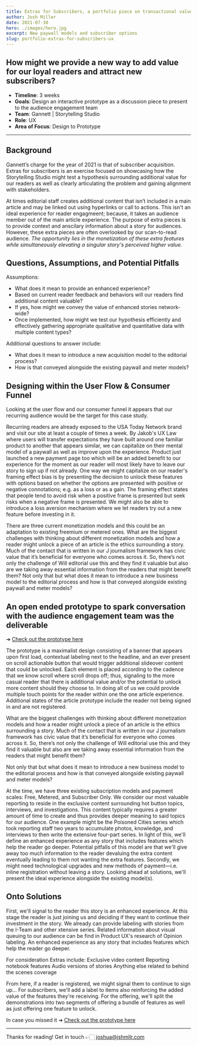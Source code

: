 ```yaml
---
title: Extras for Subscribers, a portfolio piece on transactional value.
author: Josh Miller
date: 2021-07-30
hero: ./images/hero.jpg
excerpt: New paywall models and subscriber options
slug: portfolio-extras-for-subscribers-ux
---
```


## How might we provide a new way to add value for our loyal readers and attract new subscribers?

- **Timeline**: 3 weeks
- **Goals**:  Design an interactive prototype as a discussion piece to present to the audience engagement team
- **Team**: Gannett | Storytelling Studio
- **Role**: UX
- **Area of Focus**: Design to Prototype

---

## Background

Gannett’s charge for the year of 2021 is that of subscriber acquisition. Extras for subscribers is an exercise focused on showcasing how the Storytelling Studio might test a hypothesis surrounding additional value for our readers as well as clearly articulating the problem and gaining alignment with stakeholders.

At times editorial staff creates additional content that isn’t included in a main article and may be linked out using hyperlinks or call to actions. This isn't an ideal experience for reader engagmeent; because, it takes an audience member out of the main article experience. The purpose of extra pieces is to provide context and anscilary information about a story for audiences. However, these extra pieces are often overlooked by our scan-to-read audience. *The opportunity lies in the monetization of these extra features while simultaneously elevating a singular story's perceived higher value.*

## Questions, Assumptions, and Potential Pitfalls

Assumptions:

- What does it mean to provide an enhanced experience?
- Based on current reader feedback and behaviors will our readers find additional content valuable?
- If yes, how might we convey the value of enhanced stories network-wide?
- Once implemented, how might we test our hypothesis efficiently and effectively gathering appropriate qualitative and quantitative data with multiple content types?

Additional questions to answer include:

- What does it mean to introduce a new acquisition model to the editorial process?
- How is that conveyed alongside the existing paywall and meter models?

## Designing within the User Flow & Consumer Funnel

Looking at the user flow and our consumer funnel it appears that our recurring audience would be the target for this case study.

Recurring readers are already exposed to the USA Today Network brand and visit our site at least a couple of times a week. By Jakob's UX Law where users will transfer expectations they have built around one familiar product to another that appears similar, we can capitalize on their mental model of a paywall as well as improve upon the experience. Product just launched a new payment page too which will be an added benefit to our experience for the moment as our reader will most likely have to leave our story to sign up if not already. One way we might capitalize on our reader's framing effect bias is by presenting the decision to unlock these features with options based on whether the options are presented with positive or negative connotations; e.g. as a loss or as a gain. The framing effect states that people tend to avoid risk when a positive frame is presented but seek risks when a negative frame is presented. We might also be able to introduce a loss aversion mechanism where we let readers try out a new feature before investing in it.

There are three current monetization models and this could be an adaptation to existing freemium or metered ones.  What are the biggest challenges with thinking about different monetization models and how a reader might unlock a piece of an article is the ethics surrounding a story. Much of the contact that is written in our J journalism framework has civic value that it’s beneficial for everyone who comes across it. So, there’s not only the challenge of Will editorial use this and they find it valuable but also are we taking away essential information from the readers that might benefit them?   Not only that but what does it mean to introduce a new business model to the editorial process and how is that conveyed alongside existing paywall and meter models?

## An open ended prototype to spark conversation with the audience engagement team was the deliverable

➔ [Check out the prototype here](https://www.figma.com/proto/pGwkkD4ymgxBzZtSiJKQ4w/InDepth_CTA-Extras?page-id=60%3A45&node-id=382%3A877&viewport=574%2C203%2C0.13767579197883606&scaling=scale-down&starting-point-node-id=382%3A877 "Extras for Subscribers Prototype")

The prototype is a maximalist design consisting of a banner that appears upon first load, contextual labeling next to the headline, and an ever present on scroll actionable button that would trigger additional slideover content that could be unlocked. Each element is placed according to the cadence that we know scroll where scroll drops off; thus, signaling to the more casual reader that there is additional value and/or the potential to unlock more content should they choose to. In doing all of us we could provide multiple touch points for the reader within one the one article experience. Additional states of the article prototype include the reader not being signed in and are not registered.

What are the biggest challenges with thinking about different monetization models and how a reader might unlock a piece of an article is the ethics surrounding a story. Much of the contact that is written in our J journalism framework has civic value that it’s beneficial for everyone who comes across it. So, there’s not only the challenge of Will editorial use this and they find it valuable but also are we taking away essential information from the readers that might benefit them?

Not only that but what does it mean to introduce a new business model to the editorial process and how is that conveyed alongside existing paywall and meter models?

At the time, we have three existing subscription models and payment scales: Free, Metered, and Subscriber Only. We consider our most valuable reporting to reside in the exclusive content surrounding hot button topics, interviews, and investigations. This content typically requires a greater amount of time to create and thus provides deeper meaning to said topics for our audience. One example might be the Poisoned Cities series which took reporting staff two years to accumulate photos, knowledge, and interviews to then write the extensive four-part series.
In light of this, we'll define an enhanced experience as any story that includes features which help the reader go deeper.
Potential pitfalls of this model are that we'll give away too much information to the reader devaluing the extra content eventually leading to them not wanting the extra features.
Secondly, we might need technological upgrades and new methods of payment—i.e. inline registration without leaving a story. Looking ahead at solutions, we'll present the ideal experience alongside the existing model(s).

## Onto Solutions

First, we'll signal to the reader this story is an enhanced experience. At this stage the reader is just joining us and deciding if they want to continue their investment in the story. We already can provide labeling with stories from the I-Team and other xtensive series. Related information about visual queuing to our audience can be find in Product UX's research of Opinion labeling.
An enhanced experience as any story that includes features which help the reader go deeper.

For consideration Extras include:
Exclusive video content Reporting notebook features Audio versions of stories Anything else related to behind the scenes coverage

From here, if a reader is registered, we might signal them to continue to sign up...
For subscribers, we'll add a label to items also reinforcing the added value of the features they're receiving.
For the offering, we'll split the demonstrations into two segments of offering a bundle of features as well as just offering one feature to unlock.

In case you missed it ➔ [Check out the prototype here](https://www.figma.com/proto/pGwkkD4ymgxBzZtSiJKQ4w/InDepth_CTA-Extras?page-id=60%3A45&node-id=382%3A877&viewport=574%2C203%2C0.13767579197883606&scaling=scale-down&starting-point-node-id=382%3A877 "Extras for Subscribers Prototype")

---

Thanks for reading!
Get in touch 👉🏻 [joshua@jshmllr.com](mailto:joshua@jshmllr.com)

